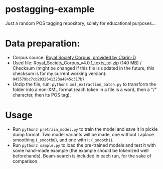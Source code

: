 # postagging-example
Just a random POS tagging repository, solely for educational purposes...

# Data preparation:
- Corpus source: [Royal Society Corpus, provided by Clarin-D](http://fedora.clarin-d.uni-saarland.de/rsc_v4/access.html#download)
- Used file: Royal_Society_Corpus_v4.0.1_texts_tei.zip (140 MB) / Checksum (might be changed if this file is updated in the future, this checksum is for my current working version): `045579bc7cb2032641323a4845c317b7`
- Unzip the file, run: `python3 xml_extraction_batch.py` to transform the folder into a non-XML format (each token in a file is a word, then a "/" character, then its POS tag).

# Usage
- Run `python3 pretrain_model.py` to train the model and save it in pickle dump format. Two model variants will be made, one without Laplace smoothing (`_smooth0`), and one with it (`_smooth1`).
- Run `python3 sample.py` to load the pre-trained models and test it with some hand-made example (the example should be tokenized well beforehands). Beam-search is included in each run, for the sake of comparison.